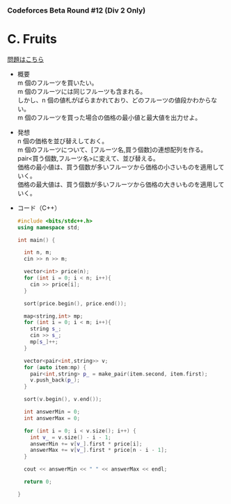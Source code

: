 ### Codeforces Beta Round #12 (Div 2 Only)

# C. Fruits

  [問題はこちら](https://codeforces.com/problemset/problem/12/C)

- 概要<br>
  m 個のフルーツを買いたい。<br>
  m 個のフルーツには同じフルーツも含まれる。<br>
  しかし、n 個の値札がばらまかれており、どのフルーツの値段かわからない。<br>
  m 個のフルーツを買った場合の価格の最小値と最大値を出力せよ。

- 発想<br>
  n 個の価格を並び替えしておく。<br>
  m 個のフルーツについて、[フルーツ名,買う個数]の連想配列を作る。<br>
  pair<買う個数,フルーツ名>に変えて、並び替える。<br>
  価格の最小値は、買う個数が多いフルーツから価格の小さいものを適用していく。<br>
  価格の最大値は、買う個数が多いフルーツから価格の大きいものを適用していく。


- コード（C++）

  ```cpp
  #include <bits/stdc++.h>
  using namespace std;

  int main() {

    int n, m;
    cin >> n >> m;

    vector<int> price(n);
    for (int i = 0; i < n; i++){
      cin >> price[i];
    }

    sort(price.begin(), price.end());

    map<string,int> mp;
    for (int i = 0; i < m; i++){
      string s_;
      cin >> s_;
      mp[s_]++;
    }

    vector<pair<int,string>> v;
    for (auto item:mp) {
      pair<int,string> p_ = make_pair(item.second, item.first);
      v.push_back(p_);
    }

    sort(v.begin(), v.end());

    int answerMin = 0;
    int answerMax = 0;

    for (int i = 0; i < v.size(); i++) {
      int v_ = v.size() - i - 1;
      answerMin += v[v_].first * price[i];
      answerMax += v[v_].first * price[n - i - 1];
    }

    cout << answerMin << " " << answerMax << endl;

    return 0;

  }
  ```
